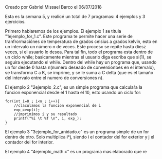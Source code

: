 Creado por Gabriel Missael Barco el 06/07/2018

Esta es la semana 5, y realicé un total de 7 programas: 4 ejemplos y 3 ejercicios.

Primero hablaremos de los ejemplos. El ejemplo 1 se titula "1ejemplo_for_1.c". Este programa te permite hacer una serie de tranfrormaciónes de temperatura de grados celsius a grados kelvin, esto en un intervalo un número n de veces. Este proceso se repite hasta diesz veces, si el usuario lo desea. Para tal fin, todo el programa esta dentro de un ciclo while; basicamente mientras el usuario diga escriba que si(1), se seguira ejecutando el while. Dentro del while hay un programa que, usando un for desde 0 hasta n(numero deseado de conversionbes en el intervalo), se transforma C a K, se imprime, y se le suma a C delta (que es el tamaño del intervalo entre el numero de conversiones n).

El ejemplo 2 "2ejemplo_2.c", es un simple programa que calculaŕa la funcion exponencial desde el 1 hasta el 10, esto usando un ciclo for:

	for(int i=0 ; i<n ; i++){
		//claculamos la funcion exponencial de i		
		exp_=exp(i);
		//imprimimos i y su resultado
		printf("%i \t %f \n", i, exp_);	
	}

El ejemplo 3 "3ejemplo_for_anidado.c" es un  programa simple de un for dentro de otro. Solo multiplica i*j, siendo i el contador del for exterior y j el contador del for interior.

El ejemplo 4 "4ejemplo_math.c" es un programa mas elaborado que re
